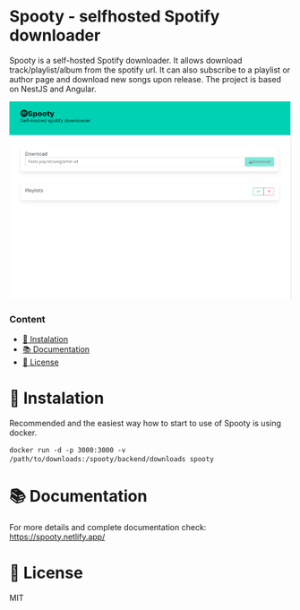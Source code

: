 # Spooty - selfhosted Spotify downloader
Spooty is a self-hosted Spotify downloader.
It allows download track/playlist/album from the spotify url.
It can also subscribe to a playlist or author page and download new songs upon release.
The project is based on NestJS and Angular. 

![demo](assets/demo.gif)

### Content
- [🚀 Instalation](#-instalation)
- [📚 Documentation](#-documentation)
- [📖 License](#-license)

# 🚀 Instalation
Recommended and the easiest way how to start to use of Spooty is using docker.
```shell
docker run -d -p 3000:3000 -v /path/to/downloads:/spooty/backend/downloads spooty
```

# 📚 Documentation
For more details and complete documentation check: https://spooty.netlify.app/

# 📖 License
MIT